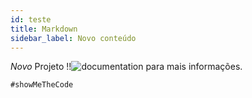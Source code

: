 ```yaml
---
id: teste
title: Markdown
sidebar_label: Novo conteúdo
---
```


_Novo_ Projeto !!![documentation](https://docusaurus.io) para mais informações.

`#showMeTheCode`
